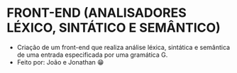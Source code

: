 # FRONT-END (ANALISADORES LÉXICO, SINTÁTICO E SEMÂNTICO)
* Criação de um front-end que realiza análise léxica, sintática e semântica de uma entrada especificada por uma gramática G.
* Feito por: João e Jonathan 😁
